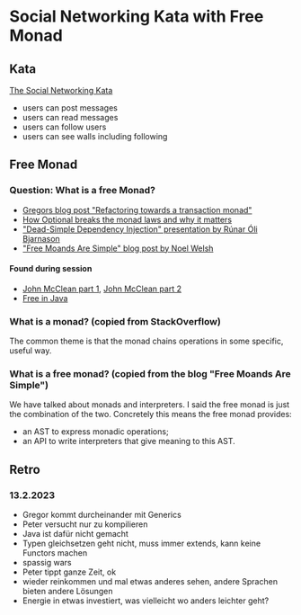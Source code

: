 # Social Networking Kata with Free Monad

## Kata

[The Social Networking Kata](https://monospacedmonologues.com/2013/04/the-social-networking-kata/)

* users can post messages
* users can read messages
* users can follow users
* users can see walls including following

## Free Monad

### Question: What is a free Monad?

* [Gregors blog post "Refactoring towards a transaction monad"](https://gtrefs.github.io/code/refactoring-towards-a-transaction-monad/)
* [How Optional breaks the monad laws and why it matters](https://www.sitepoint.com/how-optional-breaks-the-monad-laws-and-why-it-matters/)
* ["Dead-Simple Dependency Injection" presentation by Rúnar Óli Bjarnason](https://www.youtube.com/watch?v=ZasXwtTRkio)
* ["Free Moands Are Simple" blog post by Noel Welsh ](https://underscore.io/blog/posts/2015/04/14/free-monads-are-simple.html)

#### Found during session

* [John McClean part 1](https://medium.com/modernnerd-code/dsls-with-the-free-monad-in-java-8-part-i-701408e874f8), [John McClean part 2](https://medium.com/@johnmcclean/dsls-with-the-free-monad-in-java-8-part-ii-f0010f012ae1)
* [Free in Java](https://github.com/xuwei-k/free-monad-java/tree/master/src/main/java/free)

### What is a monad? (copied from StackOverflow)

The common theme is that the monad chains operations in some specific, useful way.

### What is a free monad? (copied from the blog "Free Moands Are Simple")

We have talked about monads and interpreters. I said the free monad is just the combination of the two. Concretely this means the free monad provides:

* an AST to express monadic operations;
* an API to write interpreters that give meaning to this AST.

## Retro

### 13.2.2023

* Gregor kommt durcheinander mit Generics
* Peter versucht nur zu kompilieren
* Java ist dafür nicht gemacht
* Typen gleichsetzen geht nicht, muss immer extends, kann keine Functors machen
* spassig wars
* Peter tippt ganze Zeit, ok
* wieder reinkommen und mal etwas anderes sehen, andere Sprachen bieten andere Lösungen
* Energie in etwas investiert, was vielleicht wo anders leichter geht?
